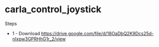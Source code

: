 # carla_control_joystick

Steps

* 1 - Download https://drive.google.com/file/d/18OaDbQ2K9Dcs25d-nIxpw3GPRHhG1r_2/view


